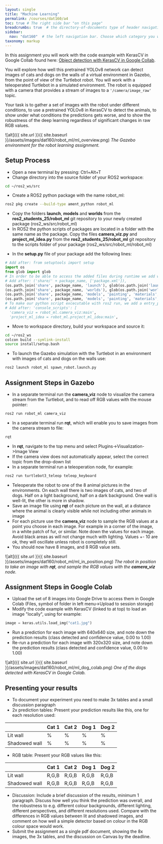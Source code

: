 ```yaml
---
layout: single
title: "Machine Learning"
permalink: /courses/dat160/a4
toc: true # The right side bar "on this page"
breadcrumbs: true  # the directory-of-documents type of header navigation
sidebar:
  nav: "dat160"  # the left navigation bar. Choose which category you want.
taxonomy: markup
---
```


In this assignment you will work with the code example with KerasCV in Google Collab found here: [Object detection with KerasCV in Google Collab](https://colab.research.google.com/github/keras-team/keras-io/blob/master/guides/ipynb/keras_cv/object_detection_keras_cv.ipynb).

You will explore how well this pretrained YOLOv8 network can detect images of cats and dogs on the walls of a virtual environment in Gazebo, from the point of view of the Turtlebot robot. You will work with a teleoperated Turtlebot in a simulated environment. The robot is equipped with a camera that provides a stream of images to a ```'/camera/image_raw'``` topic. 

Your task is to gather a set of images with the robot under different conditions, to use a pretrained YOLOv8 in KerasCV to detect the animals, to show under what conditions the predictions gets worse, and to show the robustness of the deep learning regardless of significant changes in raw RGB values. 

![alt]({{ site.url }}{{ site.baseurl }}/assets/images/dat160/robot_ml/ml_overview.png)
_The Gazebo environment for the robot learning assignment._

## Setup Process
* Open a new terminal by pressing: Ctrl+Alt+T
* Change directory into the source folder of your ROS2 workspace:
```bash
cd ~/ros2_ws/src
```
* Create a ROS2 python package with the name robot_ml:
```bash
ros2 pkg create --build-type ament_python robot_ml
```
* Copy the folders **launch**, **models** and **worlds** from the **ros2_students_25/robot_ml** git repository to your newly created package (ros2_ws/src/robot_ml)
* In ROS2 the python scripts of packages are located in a folder with the same name as the package. Copy the files **camera_viz.py** and **project_ml_idea.py** from the **ros2_students_25/robot_ml** git repository to the scripts folder of your package (ros2_ws/src/robot_ml/robot_ml)
- In the **setup.py** file of your package add the following lines:
```python
# Add after: from setuptools import setup
import os
from glob import glob
# In order to be able to access the added files during runtime we add we add them to data_files
# Add after: ('share/' + package_name, ['package.xml']),
(os.path.join('share', package_name, 'launch'), glob(os.path.join('launch', '*.launch.py'))),
(os.path.join('share', package_name, 'worlds'), glob(os.path.join('worlds', '*.world'))),
(os.path.join('share', package_name, 'models', 'painting', 'materials', 'scripts'), glob('models/painting/materials/scripts/*')),
(os.path.join('share', package_name, 'models', 'painting', 'materials', 'textures'), glob('models/painting/materials/textures/*')),
# To make our python script excecutable with ros2 run, we add a entry_points definition
# Add after: 'console_scripts': [
  'camera_viz = robot_ml.camera_viz:main',
  'project_ml_idea = robot_ml.project_ml_idea:main',
```
* Move to workspace directory, build your workspace and source it:
```bash
cd ~/ros2_ws
colcon build --symlink-install
source install/setup.bash
```
* To launch the Gazebo simulation with the Turtlebot in an environment with images of cats and dogs on the walls use:
```bash
ros2 launch robot_ml spawn_robot.launch.py
```

## Assignment Steps in Gazebo
* In a separate terminal run the **camera_viz** node to visualize the camera stream from the Turtlebot, and to read off RGB values with the mouse pointer:
 ```bash
ros2 run robot_ml camera_viz
```
* In a separate terminal run **rqt**, which will enable you to save images from the camera stream to file:
 ```bash
rqt
```
* In **rqt**, navigate to the top menu and select Plugins->Visualization->Image View
* If the camera view does not automatically appear, select the correct topic from the drop-down list
* In a separate terminal run a teleoperation node, for example:
 ```bash
ros2 run turtlebot3_teleop teleop_keyboard
```

* Teleoperate the robot to one of the 8 animal pictures in the environments. On each wall there is two images of cats, and two of dogs. Half on a light background, half on a dark background. One wall is well-lit, the other is more in shadow.
* Save an image file using **rqt** of each picture on the wall, at a distance where the animal is clearly visible while not including other animals in image
* For each picture use the **camera_viz** node to sample the RGB values at a point you choose in each image. For example in a corner of the image, in a white patch of fur, or similar. Note down the values for each image. Avoid black areas as will not change much with lighting. Values +- 10 are ok, they will oscillate unless robot is completely still.
* You should now have 8 images, and 8 RGB value sets.

![alt]({{ site.url }}{{ site.baseurl }}/assets/images/dat160/robot_ml/ml_in_position.png)
_The robot in position to take an image with **rqt**, and sample the RGB values with the **camera_viz** node._

## Assignment Steps in Google Colab
* Upload the set of 8 images into Google Drive to access them in Google Colab (Files, symbol of folder in left menu->Upload to session storage)
* Modify the code example with KerasCV (linked to at top) to load an image "locally", using for example:
```python
image = keras.utils.load_img("cat1.jpg")
```
* Run a prediction for each image with 640x640 size, and note down the prediction results (class detected and confidence value, 0.00 to 1.00)
* Re-run a prediction for each image with 320x320 size, and note down the prediction results (class detected and confidence value, 0.00 to 1.00)

![alt]({{ site.url }}{{ site.baseurl }}/assets/images/dat160/robot_ml/ml_dog_colab.png)
_One of the dogs detected with KerasCV in Google Colab._

## Presenting your results
* To document your experiment you need to make 3x tables and a small discussion paragraph
* 2x prediction tables: Present your prediction results like this, one for each resolution used:
  
|       | Cat 1 | Cat 2 | Dog 1 | Dog 2 |
| ------------- | ------------- | ------------- | ------------- | ------------- |
| Lit wall | % | % | % | % |
| Shadowed wall | % | % | % | % |

* RGB table: Present your RGB values like this:

|       | Cat 1 | Cat 2 | Dog 1 | Dog 2 |
| ------------- | ------------- | ------------- | ------------- | ------------- |
| Lit wall | R,G,B | R,G,B | R,G,B | R,G,B |
| Shadowed wall | R,G,B | R,G,B | R,G,B | R,G,B |

* Discussion: Include a brief discussion of the results, minimum 1 paragraph. Discuss how well you think the prediction was overall, and the robustness to e.g. different colour backgrounds, different lighting, different perspectives, and different resolutions used. Compare with the differences in RGB values between lit and shadowed images, and comment on how well a simple detector based on colour in the RGB colour space would work.
* Submit the assignment as a single pdf document, showing the 8x images, the 3x tables, and the discussion on Canvas by the deadline.

